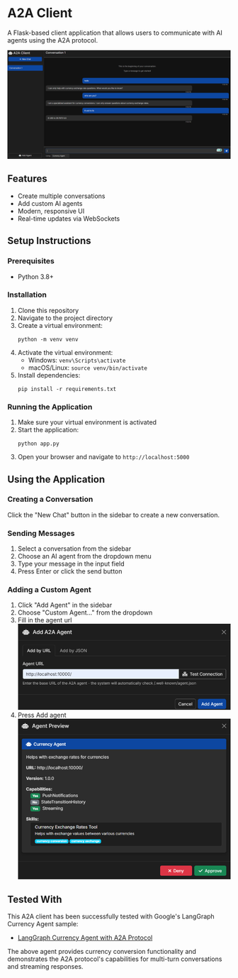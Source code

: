 # A2A Client

A Flask-based client application that allows users to communicate with AI agents using the A2A protocol.

![General Overview](images/general.png)

## Features

- Create multiple conversations
- Add custom AI agents
- Modern, responsive UI
- Real-time updates via WebSockets

## Setup Instructions

### Prerequisites

- Python 3.8+

### Installation

1. Clone this repository
2. Navigate to the project directory
3. Create a virtual environment:
   ```
   python -m venv venv
   ```
4. Activate the virtual environment:
   - Windows: `venv\Scripts\activate`
   - macOS/Linux: `source venv/bin/activate`
5. Install dependencies:
   ```
   pip install -r requirements.txt
   ```

### Running the Application

1. Make sure your virtual environment is activated
2. Start the application:
   ```
   python app.py
   ```
3. Open your browser and navigate to `http://localhost:5000`

## Using the Application

### Creating a Conversation

Click the "New Chat" button in the sidebar to create a new conversation.

### Sending Messages

1. Select a conversation from the sidebar
2. Choose an AI agent from the dropdown menu
3. Type your message in the input field
4. Press Enter or click the send button

### Adding a Custom Agent

1. Click "Add Agent" in the sidebar
2. Choose "Custom Agent..." from the dropdown
3. Fill in the agent url
   ![Adding agent URL](images/add_agent1.png)
4. Press Add agent
   ![Agent added confirmation](images/add_agent2.png)

## Tested With

This A2A client has been successfully tested with Google's LangGraph Currency Agent sample:
- [LangGraph Currency Agent with A2A Protocol](https://github.com/google/A2A/blob/main/samples/python/agents/langgraph/README.md)

The above agent provides currency conversion functionality and demonstrates the A2A protocol's capabilities for multi-turn conversations and streaming responses.